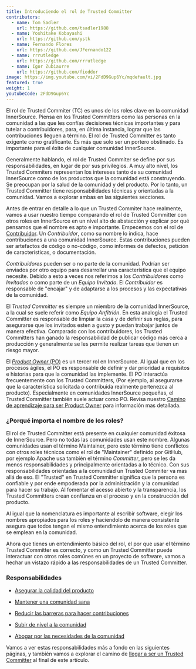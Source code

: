 ```yaml
---
title: Introduciendo el rol de Trusted Committer
contributors:
  - name: Tom Sadler
    url: https://github.com/tsadler1988
  - name: Yoshitake Kobayashi
    url: https://github.com/ystk
  - name: Fernando Flores
    url: https://github.com/JFernando122
  - name: rrrutledge
    url: https://github.com/rrrutledge
  - name: Igor Zubiaurre
    url: https://github.com/fioddor
image: https://img.youtube.com/vi/2FdD9Gup6Yc/mqdefault.jpg
featured: true
weight: 1
youtubeCode: 2FdD9Gup6Yc
---
```

<div class="paragraph pagenumrestart">
<p>El rol de Trusted Commiter (TC) es unos de los roles clave en la comunidad InnerSource.
Piensa en los Trusted Committers como las personas en la comunidad a las que les confías decisiones técnicas importantes y
para tutelar a contribuidores,
para, en última instancia, lograr que las contribuciones lleguen a término.
El rol de Trusted Committer es tanto exigente como gratificante.
Es más que solo ser un portero obstinado.
Es importante para el éxito de cualquier comunidad InnerSource.</p>
</div>
<div class="paragraph">
<p>Generalmente hablando, el rol de Trusted Commiter se define por sus responsabilidades, en lugar de por sus privilegios.
A muy alto nível, los Trusted Commiters representan los intereses tanto de su comunidad InnerSource como de los productos que la comunidad está construyendo.
Se preocupan por la salud de la comunidad y del producto.
Por lo tanto, un Trusted Committer tiene responsabilidades técnicas y orientadas a la comunidad.
Vamos a explorar ambas en las siguientes secciones.</p>
</div>
<div class="paragraph">
<p>Antes de entrar en detalle a lo que un Trusted Commiter hace realmente,
vamos a usar nuestro tiempo comparando el rol de Trusted Committer con otros roles en InnerSource en un nível alto de abstacción
y explicar por qué pensamos que el nombre es apto e importante.
Empecemos con el rol de <a href="https://innersourcecommons.org/learn/learning-path/contributor">Contribuidor</a>.
Un <em>Contribuidor</em>, como su nombre lo indica, hace contribuciones a una comunidad InnerSource.
Estas contribuciones pueden ser artefactos de código o no-código,
como informes de defectos, petición de características, o documentación.</p>
</div>
<div class="paragraph">
<p><em>Contribuidores</em> pueden ser o no parte de la comunidad.
Podrían ser enviados por otro equipo para desarrollar una característica que el equipo necesite.
Debido a esto a veces nos referimos a los <em>Contribuidores</em> como <em>Invitados</em> o como parte de un <em>Equipo Invitado</em>.
El <em>Contribuidor</em> es responsable de "encajar" y de adaptarse a los procesos y las expectativas de la comunidad.</p>
</div>
<div class="paragraph">
<p>El <em>Trusted Committer</em> es siempre un miembro de la comunidad InnerSource,
a la cual se suele referir como <em>Equipo Anfitrión</em>.
En esta analogía el Trusted Committer es responsable de limpiar la casa y de definir sus reglas,
para asegurarse que los invitados esten a gusto y puedan trabajar juntos de manera efectiva.
Comparado con los contribuidores, los Trusted Committers han ganado la responsabilidad de publicar código más cerca a producción
y generalmente se les permite realizar tareas que tienen un riesgo mayor.</p>
</div>
<div class="paragraph">
<p>El <a href="https://innersourcecommons.org/learn/learning-path/product-owner"><em>Product Owner</em> (PO)</a> es un tercer rol en InnerSource.
Al igual que en los procesos ágiles,
el PO es responsable de definir y dar prioridad a requisitos e historias para que la comunidad las implemente.
El PO interactúa frecuentemente con los Trusted Committers,
(Por ejemplo, al asegurarse que la característica solicitada o contribuida realmente pertenezca al producto).
Especialmente en comunidades InnerSource pequeñas, el Trusted Committer también suele actuar como PO. Revisa nuestro <a href="https://innersourcecommons.org/learn/learning-path/product-owner">Camino de aprendizaje para ser Product Owner</a>
para información mas detallada.</p>
</div>
<div class="sect2">
<h3 id="_porqué_importa_el_nombre_de_los_roles">¿Porqué importa el nombre de los roles?</h3>
<div class="paragraph">
<p>El rol de Trusted Committer está presente en cualquier comunidad éxitosa de InnerSource.
Pero no todas las comunidades usan este nombre.
Algunas comunidades usan el término Maintainer, pero este término tiene conflictos con otros roles técnicos como el rol de "Maintainer" definido por GitHub,
por ejemplo Apache usa también el término <em>Committer</em>,
pero se les da menos responsabilidades y principalmente orientadas a lo técnico.
Con sus responsabilidades orientadas a la comunidad un Trusted Commiter va mas allá de eso.
El "Trusted" en Trusted Committer significa que la persona es confiable y por ende empoderada por la administración y la comunidad para hacer su trabajo.
Al fomentar el acesso abierto y la transparencia, los Trusted Committers crean confianza en el proceso y en la construcción del producto.</p>
</div>
<div class="paragraph">
<p>Al igual que la nomenclatura es importante al escribir software, elegir los nombres apropiados para los roles y haciendolo de manera consistente
asegura que todos tengan el mismo entendimiento acerca de los roles que se emplean en la comunidad.</p>
</div>
<div class="paragraph">
<p>Ahora que tienes un entendimiento básico del rol,
el por que usar el término Trusted Committer es correcto,
y como un Trusted Committer puede interactuar con otros roles comúnes en un proyecto de software,
vamos a hechar un vistazo rápido a las responsabilidades de un Trusted Committer.</p>
</div>
</div>
<div class="sect2">
<h3 id="_responsabilidades">Responsabilidades</h3>
<div class="ulist">
<ul>
<li>
<p><a href="https://innersourcecommons.org/es/learn/learning-path/trusted-committer/02/">Asegurar la calidad del producto</a></p>
</li>
<li>
<p><a href="https://innersourcecommons.org/es/learn/learning-path/trusted-committer/03/">Mantener una comunidad sana</a></p>
</li>
<li>
<p><a href="https://innersourcecommons.org/es/learn/learning-path/trusted-committer/05/">Reducir las barreras para hacer contribuciones</a></p>
</li>
<li>
<p><a href="https://innersourcecommons.org/es/learn/learning-path/trusted-committer/04/">Subir de nível a la comunidad</a></p>
</li>
<li>
<p><a href="https://innersourcecommons.org/es/learn/learning-path/trusted-committer/06/">Abogar por las necesidades de la comunidad</a></p>
</li>
</ul>
</div>
<div class="paragraph">
<p>Vamos a ver estas responsabilidades más a fondo en las siguientes páginas, y también vamos a explorar el camino de <a href="https://innersourcecommons.org/es/learn/learning-path/trusted-committer/07/">llegar a ser un Trusted Committer</a> al final de este artículo.</p>
</div>
</div>
<!--- This file autogenerated from https://github.com/InnerSourceCommons/InnerSourceLearningPath/blob/master/scripts -->